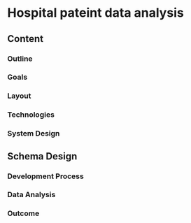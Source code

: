 # Hospital pateint data analysis

## Content 
### Outline
### Goals
### Layout
### Technologies
### System Design
## Schema Design
### Development Process
### Data Analysis
### Outcome



